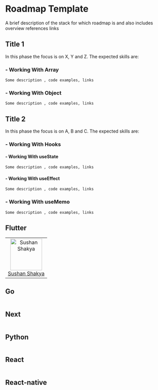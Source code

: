 
# Roadmap Template

 A brief description of the stack for which roadmap is and also includes overview references links

## Title 1

In this phase the focus is on X, Y and Z. The expected skills are:

### - Working With Array
    Some description , code examples, links
### - Working With Object
    Some description , code examples, links

## Title 2

In this phase the focus is on A, B and C. The expected skills are:

### - Working With Hooks
#### - Working With useState
    Some description , code examples, links
 #### - Working With useEffect
    Some description , code examples, links
### - Working With useMemo
    Some description , code examples, links


## Flutter

<table>
<tr>

<td align="center">
    <a href="https://github.com/Sushan Shakya">
    <img src="https://avatars.githubusercontent.com/Sushan Shakya?s=150&v=1" width="100px;" alt="Sushan Shakya"/>
    </a>
    <br/>
    <a href="https://github.com/Sushan Shakya">Sushan Shakya</a>
</td>


</tr>
</table>

## Go

<table>
<tr>

</tr>
</table>

## Next

<table>
<tr>

</tr>
</table>

## Python

<table>
<tr>

</tr>
</table>

## React

<table>
<tr>

</tr>
</table>

## React-native

<table>
<tr>

</tr>
</table>

